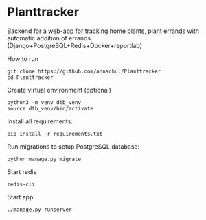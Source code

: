 # Planttracker
Backend for a web-app for tracking home plants, plant errands with automatic addition of errands. (Django+PostgreSQL+Redis+Docker+reportlab)

How to run
```
git clone https://github.com/annachul/Planttracker
cd Planttracker
```

Create virtual environment (optional)

```
python3 -m venv dtb_venv
source dtb_venv/bin/activate
```

Install all requirements:

```
pip install -r requirements.txt
```

Run migrations to setup PostgreSQL database:

```
python manage.py migrate
```

Start redis

```
redis-cli
```

Start app
```
./manage.py runserver
```
